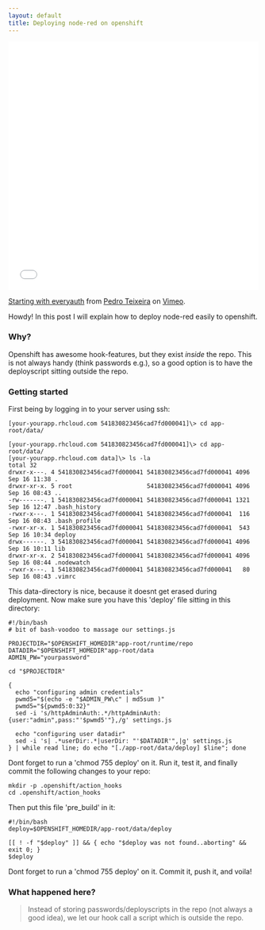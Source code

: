 ```yaml
---
layout: default
title: Deploying node-red on openshift
---
```


<iframe src="//player.vimeo.com/video/26532298" width="100%" height="500" frameborder="0" webkitallowfullscreen mozallowfullscreen allowfullscreen></iframe> <p><a href="http://vimeo.com/26532298">Starting with everyauth</a> from <a href="http://vimeo.com/pedroteixeira">Pedro Teixeira</a> on <a href="https://vimeo.com">Vimeo</a>.</p>
<div class="message">
  Howdy! In this post I will explain how to deploy node-red easily to openshift.
</div>

### Why?

Openshift has awesome hook-features, but they exist *inside* the repo.
This is not always handy (think passwords e.g.), so a good option is to have
the deployscript sitting outside the repo.

### Getting started 

First being by logging in to your server using ssh:

    [your-yourapp.rhcloud.com 541830823456cad7fd000041]\> cd app-root/data/

    [your-yourapp.rhcloud.com 541830823456cad7fd000041]\> cd app-root/data/
    [your-yourapp.rhcloud.com data]\> ls -la
    total 32
    drwxr-x---. 4 541830823456cad7fd000041 541830823456cad7fd000041 4096 Sep 16 11:38 .
    drwxr-xr-x. 5 root                     541830823456cad7fd000041 4096 Sep 16 08:43 ..
    -rw-------. 1 541830823456cad7fd000041 541830823456cad7fd000041 1321 Sep 16 12:47 .bash_history
    -rwxr-x---. 1 541830823456cad7fd000041 541830823456cad7fd000041  116 Sep 16 08:43 .bash_profile
    -rwxr-xr-x. 1 541830823456cad7fd000041 541830823456cad7fd000041  543 Sep 16 10:34 deploy
    drwx------. 3 541830823456cad7fd000041 541830823456cad7fd000041 4096 Sep 16 10:11 lib
    drwxr-xr-x. 2 541830823456cad7fd000041 541830823456cad7fd000041 4096 Sep 16 08:44 .nodewatch
    -rwxr-x---. 1 541830823456cad7fd000041 541830823456cad7fd000041   80 Sep 16 08:43 .vimrc

This data-directory is nice, because it doesnt get erased during deployment.
Now make sure you have this 'deploy' file sitting in this directory:

    #!/bin/bash 
    # bit of bash-voodoo to massage our settings.js

    PROJECTDIR="$OPENSHIFT_HOMEDIR"app-root/runtime/repo
    DATADIR="$OPENSHIFT_HOMEDIR"app-root/data
    ADMIN_PW="yourpassword"

    cd "$PROJECTDIR"

    {
      echo "configuring admin credentials"
      pwmd5="$(echo -e "$ADMIN_PW\c" | md5sum )"
      pwmd5="${pwmd5:0:32}"
      sed -i 's/httpAdminAuth:.*/httpAdminAuth: {user:"admin",pass:"'$pwmd5'"},/g' settings.js

      echo "configuring user datadir"
      sed -i 's| .*userDir:.*|userDir: "'$DATADIR'",|g' settings.js
    } | while read line; do echo "[./app-root/data/deploy] $line"; done

Dont forget to run a 'chmod 755 deploy' on it.
Run it, test it, and finally commit the following changes to your repo:

    mkdir -p .openshift/action_hooks
    cd .openshift/action_hooks

Then put this file 'pre_build' in it:

    #!/bin/bash 
    deploy=$OPENSHIFT_HOMEDIR/app-root/data/deploy

    [[ ! -f "$deploy" ]] && { echo "$deploy was not found..aborting" && exit 0; }
    $deploy

Dont forget to run a 'chmod 755 deploy' on it.
Commit it, push it, and voila! 

### What happened here?

> Instead of storing passwords/deployscripts in the repo (not always a good idea), we let our hook call a script which is outside the repo.

